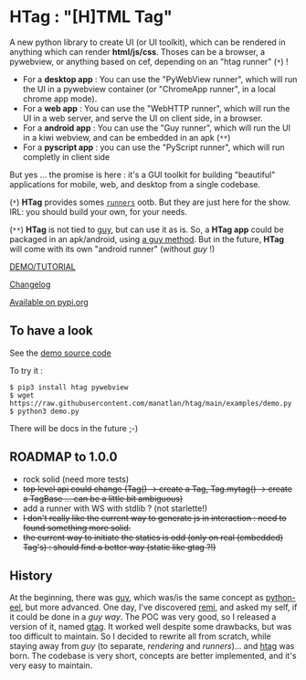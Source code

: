 # HTag : "[H]TML Tag"

A new python library to create UI (or UI toolkit), which can be rendered in anything which can render **html/js/css**.
Thoses can be a browser, a pywebview, or anything based on cef, depending on an "htag runner" (`*`) !

 * For a **desktop app** : You can use the "PyWebView runner", which will run the UI in a pywebview container (or "ChromeApp runner", in a local chrome app mode). 
 * For a **web app** : You can use the "WebHTTP runner", which will run the UI in a web server, and serve the UI on client side, in a browser. 
 * For a **android app** : You can use the "Guy runner", which will run the UI in a kiwi webview, and can be embedded in an apk (`**`)
 * For a **pyscript app** : you can use the "PyScript runner", which will run completly in client side

But yes … the promise is here : it's a GUI toolkit for building "beautiful" applications for mobile, web, and desktop from a single codebase.

(`*`) **HTag** provides somes [`runners`](htag/runners) ootb. But they are just here for the show. IRL: you should build your own, for your needs.

(`**`) **HTag** is not tied to [guy](https://github.com/manatlan/guy), but can use it as is. So, a **HTag app** could be packaged in an apk/android, using [a guy method](https://manatlan.github.io/guy/howto_build_apk_android/). But in the future, **HTag** will come with its own "android runner" (without *guy* !)


[DEMO/TUTORIAL](https://htag.glitch.me/)

[Changelog](changelog.md)

[Available on pypi.org](https://pypi.org/project/htag/)



## To have a look

See the [demo source code](https://github.com/manatlan/htag/blob/main/examples/demo.py)

To try it :

    $ pip3 install htag pywebview
    $ wget https://raw.githubusercontent.com/manatlan/htag/main/examples/demo.py
    $ python3 demo.py

There will be docs in the future ;-)

## ROADMAP to 1.0.0

 * rock solid (need more tests)
 * ~~top level api could change (Tag() -> create a Tag, Tag.mytag() -> create a TagBase ... can be a little bit ambiguous)~~
 * add a runner with WS with stdlib ? (not starlette!)
 * ~~I don't really like the current way to generate js in interaction : need to found something more solid.~~
 * ~~the current way to initiate the statics is odd (only on real (embedded) Tag's) : should find a better way (static like gtag ?!)~~


## History

At the beginning, there was [guy](https://github.com/manatlan/guy), which was/is the same concept as [python-eel](https://github.com/ChrisKnott/Eel), but more advanced.
One day, I've discovered [remi](https://github.com/rawpython/remi), and asked my self, if it could be done in a *guy way*. The POC was very good, so I released
a version of it, named [gtag](https://github.com/manatlan/gtag). It worked well despite some drawbacks, but was too difficult to maintain. So I decided to rewrite all
from scratch, while staying away from *guy* (to separate, *rendering* and *runners*)... and [htag](https://github.com/manatlan/htag) was born. The codebase is very short, concepts are better implemented, and it's very easy to maintain.


